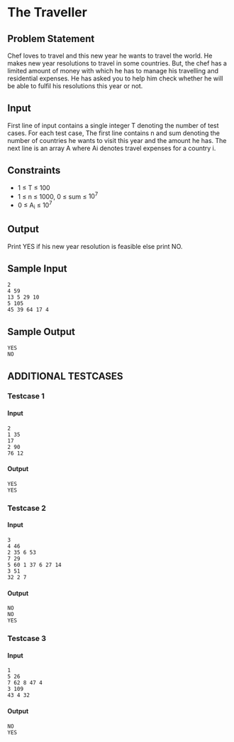 # The Traveller

## Problem Statement
Chef loves to travel and this new year he wants to travel the world. He makes new year
resolutions to travel in some countries. But, the chef has a limited amount of money with
which he has to manage his travelling and residential expenses. He has asked you to help
him check whether he will be able to fulfil his resolutions this year or not.

## Input
First line of input contains a single integer T denoting the number of test cases.
For each test case,
The first line contains n and sum denoting the number of countries he wants to visit this year
and the amount he has.
The next line is an array A where Ai denotes travel expenses for a country i.

## Constraints
- 1 ≤ T ≤ 100
- 1 ≤ n ≤ 1000, 0 ≤ sum ≤ $10^7$
- 0 ≤ A<sub>i</sub> ≤ $10^7$

## Output
Print YES if his new year resolution is feasible else print NO.

## Sample Input
````
2
4 59
13 5 29 10
5 105
45 39 64 17 4
````
## Sample Output
````
YES
NO
````

## ADDITIONAL TESTCASES

### Testcase 1
#### Input
````
2
1 35
17
2 90
76 12
````
#### Output
````
YES
YES
````
### Testcase 2
#### Input
````
3
4 46
2 35 6 53
7 29
5 60 1 37 6 27 14
3 51
32 2 7
````
#### Output
````
NO
NO
YES
````
### Testcase 3
#### Input
````
1
5 26
7 62 8 47 4
3 109
43 4 32
````
#### Output
````
NO
YES
````
